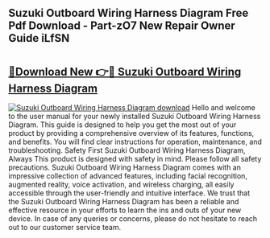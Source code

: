 ## Suzuki Outboard Wiring Harness Diagram Free Pdf Download - Part-zO7 New Repair Owner Guide iLfSN

# <h2><a href="http://dfknlc.blite.top/?on=Suzuki+Outboard+Wiring+Harness+Diagram">🔗Download New 👉🔴 Suzuki Outboard Wiring Harness Diagram</a></h2>

[![Suzuki Outboard Wiring Harness Diagram download](https://i.imgur.com/lujVjoI.png)](http://dfknlc.blite.top/?on=Suzuki+Outboard+Wiring+Harness+Diagram)
Hello and welcome to the user manual for your newly installed Suzuki Outboard Wiring Harness Diagram. This guide is designed to help you get the most out of your product by providing a comprehensive overview of its features, functions, and benefits. You will find clear instructions for operation, maintenance, and troubleshooting. Safety First Suzuki Outboard Wiring Harness Diagram, Always This product is designed with safety in mind. Please follow all safety precautions. Suzuki Outboard Wiring Harness Diagram comes with an impressive collection of advanced features, including facial recognition, augmented reality, voice activation, and wireless charging, all easily accessible through the user-friendly and intuitive interface. We trust that the Suzuki Outboard Wiring Harness Diagram has been a reliable and effective resource in your efforts to learn the ins and outs of your new device. In case of any queries or concerns, please do not hesitate to reach out to our customer service team.
